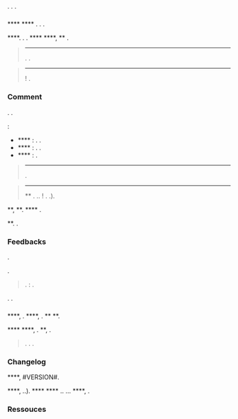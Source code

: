 
## 

### 

. . . 

### 

 ****  **** . . .

 [](https://github.com/jeedom/core)  ****. . .  ****  ****,  ** .

> ****
> .  [](https://community.jeedom.com/) .

> ****
>  ! .

### Comment

. .

 [](https://github.com/jeedom/core):

-  **** : . .
-  **** : . .
-  **** : .

> ****
> .

> ****
>  ** . .. ! . .).

 **,  **.  **** .

 **. .

### Feedbacks

.
 **[](https://community.jeedom.com/)**  **[](https://community.jeedom.com/c/salon-des-beta-testeurs/6)**

.

> .  : .

.  [](https://blog.jeedom.com/jeedom-partenaire-beta-testeur/).

### 

 ****, . ****, .  **  **.

 ****  ****, .  **, .

> . .  [](https://github.com/jeedom/core).

### Changelog

 ****, #VERSION#.

 ****, ..).  ****  **** .. ...  ****, .

### Ressouces

 [](https://blog.jeedom.com/jeedom-partenaire-beta-testeur/)
 
 [](https://community.jeedom.com/c/salon-des-beta-testeurs/6)

[](/es_ES/contribute/)

[](/es_ES/dev/)

[](https://github.com/jeedom/core)
